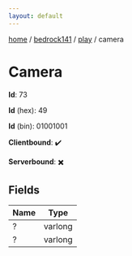 ```yaml
---
layout: default
---
```


[home](/)  /  [bedrock141](/protocol/bedrock141)  /  [play](/protocol/bedrock141/play)  /  camera

# Camera

**Id**: 73

**Id** (hex): 49

**Id** (bin): 01001001

**Clientbound**: ✔️

**Serverbound**: ✖️

## Fields

Name | Type
---|---
? | varlong
? | varlong

